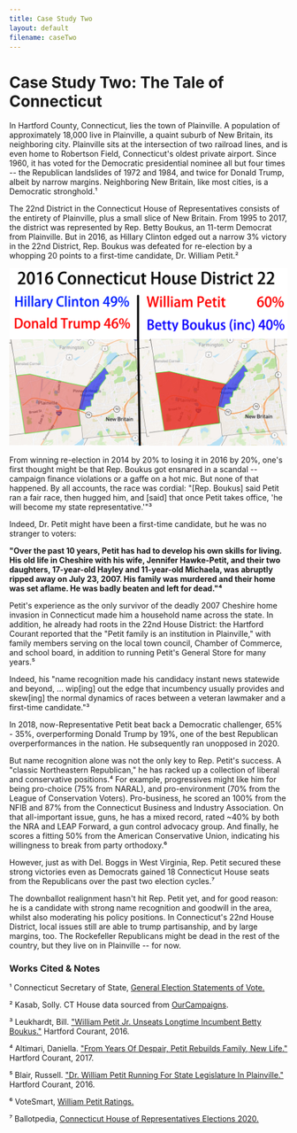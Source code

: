 ```yaml
---
title: Case Study Two
layout: default
filename: caseTwo
--- 
```


# Case Study Two: The Tale of Connecticut

In Hartford County, Connecticut, lies the town of Plainville. A population of approximately 18,000 live in Plainville, a quaint suburb of New Britain, its neighboring city. Plainville sits at the intersection of two railroad lines, and is even home to Robertson Field, Connecticut's oldest private airport. Since 1960, it has voted for the Democratic presidential nominee all but four times -- the Republican landslides of 1972 and 1984, and twice for Donald Trump, albeit by narrow margins. Neighboring New Britain, like most cities, is a Democratic stronghold.¹ 

The 22nd District in the Connecticut House of Representatives consists of the entirety of Plainville, plus a small slice of New Britain. From 1995 to 2017, the district was represented by Rep. Betty Boukus, an 11-term Democrat from Plainville. But in 2016, as Hillary Clinton edged out a narrow 3% victory in the 22nd District, Rep. Boukus was defeated for re-election by a whopping 20 points to a first-time candidate, Dr. William Petit.²

![Petit 2016](images/williamPetitMap2.jpg)

From winning re-election in 2014 by 20% to losing it in 2016 by 20%, one's first thought might be that Rep. Boukus got ensnared in a scandal -- campaign finance violations or a gaffe on a hot mic. But none of that happened. By all accounts, the race was cordial: "[Rep. Boukus] said Petit ran a fair race, then hugged him, and [said] that once Petit takes office, 'he will become my state representative.'"³

Indeed, Dr. Petit might have been a first-time candidate, but he was no stranger to voters:

**"Over the past 10 years, Petit has had to develop his own skills for living. His old life in Cheshire with his wife, Jennifer Hawke-Petit, and their two daughters, 17-year-old Hayley and 11-year-old Michaela, was abruptly ripped away on July 23, 2007. His family was murdered and their home was set aflame. He was badly beaten and left for dead."⁴** 

Petit's experience as the only survivor of the deadly 2007 Cheshire home invasion in Connecticut made him a household name across the state. In addition, he already had roots in the 22nd House District: the Hartford Courant reported that the "Petit family is an institution in Plainville," with family members serving on the local town council, Chamber of Commerce, and school board, in addition to running Petit's General Store for many years.⁵ 

Indeed, his "name recognition made his candidacy instant news statewide and beyond, ... wip[ing] out the edge that incumbency usually provides and skew[ing] the normal dynamics of races between a veteran lawmaker and a first-time candidate."³

In 2018, now-Representative Petit beat back a Democratic challenger, 65% - 35%,  overperforming Donald Trump by 19%, one of the best Republican overperformances in the nation. He subsequently ran unopposed in 2020.

But name recognition alone was not the only key to Rep. Petit's success. A "classic Northeastern Republican," he has racked up a collection of liberal and conservative positions.⁴ For example, progressives might like him for being pro-choice (75% from NARAL), and pro-environment (70% from the League of Conservation Voters). Pro-business, he scored an 100% from the NFIB and 87% from the Connecticut Business and Industry Association. On that all-important issue, guns, he has a mixed record, rated ~40% by both the NRA and LEAP Forward, a gun control advocacy group. And finally, he scores a fitting 50% from the American Conservative Union, indicating his willingness to break from party orthodoxy.⁶ 

However, just as with Del. Boggs in West Virginia, Rep. Petit secured these strong victories even as Democrats gained 18 Connecticut House seats from the Republicans over the past two election cycles.⁷

The downballot realignment hasn't hit Rep. Petit yet, and for good reason: he is a candidate with strong name recognition and goodwill in the area, whilst also moderating his policy positions. In Connecticut's 22nd House District, local issues still are able to trump partisanship, and by large margins, too. The Rockefeller Republicans might be dead in the rest of the country, but they live on in Plainville -- for now.

### Works Cited & Notes

¹ Connecticut Secretary of State, [General Election Statements of Vote.](https://authoring.ct.gov//SOTS/Election-Services/Statement-Of-Vote-PDFs/General-Elections-Statement-of-Vote-1922)

² Kasab, Solly. CT House data sourced from [OurCampaigns](https://www.ourcampaigns.com/RaceDetail.html?RaceID=821953).

³ Leukhardt, Bill. ["William Petit Jr. Unseats Longtime Incumbent Betty Boukus."](https://www.courant.com/politics/elections/hc-general-assembly-petit-20161103-story.html) Hartford Courant, 2016.

⁴ Altimari, Daniella. ["From Years Of Despair, Petit Rebuilds Family, New Life."](https://www.courant.com/news/connecticut/hc-dr-william-petit-htmlstory.html) Hartford Courant, 2017.

⁵ Blair, Russell. ["Dr. William Petit Running For State Legislature In Plainville."](https://www.courant.com/politics/elections/hc-bill-petit-state-legislature-20160518-story.html) Hartford Courant, 2016.

⁶ VoteSmart, [William Petit Ratings.](https://justfacts.votesmart.org/candidate/172162/william-petit-jr)

⁷ Ballotpedia, [Connecticut House of Representatives Elections 2020.](https://ballotpedia.org/Connecticut_House_of_Representatives_elections,_2020)

